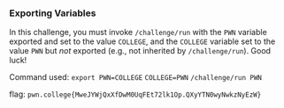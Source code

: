 ### Exporting Variables

In this challenge, you must invoke `/challenge/run` with the `PWN` variable exported and set to the value `COLLEGE`, and the `COLLEGE` variable set to the value `PWN` but _not_ exported (e.g., not inherited by `/challenge/run`). Good luck!

Command used: 
`export PWN=COLLEGE`
`COLLEGE=PWN`
`/challenge/run PWN`

flag: `pwn.college{MweJYWjQxXfDwM0UqFEt72lk1Op.QXyYTN0wyNwkzNyEzW}`
